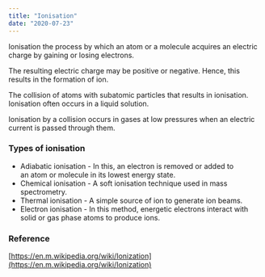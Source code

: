 ```yaml
---
title: "Ionisation"
date: "2020-07-23"
---
```


Ionisation the process by which an atom or a molecule acquires an electric charge by gaining or losing electrons.

The resulting electric charge may be positive or negative. Hence, this results in the formation of ion.

The collision of atoms with subatomic particles that results in ionisation. Ionisation often occurs in a liquid solution.

Ionisation by a collision occurs in gases at low pressures when an electric current is passed through them.

### Types of ionisation

- Adiabatic ionisation - In this, an electron is removed or added to an atom or molecule in its lowest energy state.
- Chemical ionisation - A soft ionisation technique used in mass spectrometry.
- Thermal ionisation - A simple source of ion to generate ion beams.
- Electron ionisation - In this method, energetic electrons interact with solid or gas phase atoms to produce ions.

### Reference

[https://en.m.wikipedia.org/wiki/Ionization](https://en.m.wikipedia.org/wiki/Ionization)
